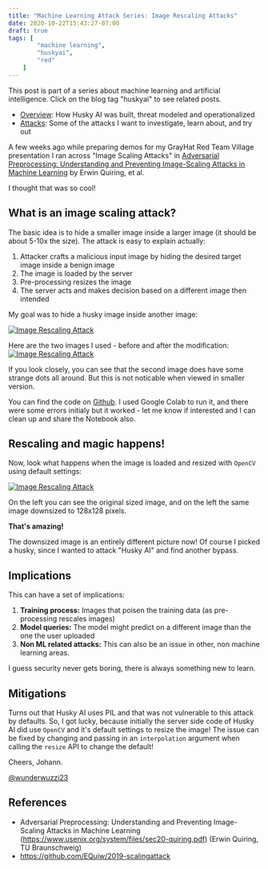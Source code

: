 ```yaml
---
title: "Machine Learning Attack Series: Image Rescaling Attacks"
date: 2020-10-22T15:43:27-07:00
draft: true
tags: [
        "machine learning",
        "huskyai",
        "red"
    ]
---
```



This post is part of a series about machine learning and artificial intelligence. Click on the blog tag "huskyai" to see related posts. 

* [Overview](/blog/posts/2020/husky-ai-walkthrough/): How Husky AI was built, threat modeled and operationalized
* [Attacks](/blog/posts/2020/husky-ai-threat-modeling-machine-learning/): Some of the attacks I want to investigate, learn about, and try out

A few weeks ago while preparing demos for my GrayHat Red Team Village presentation I ran across "Image Scaling Attacks" in [Adversarial Preprocessing: Understanding and Preventing Image-Scaling Attacks in Machine Learning](https://www.usenix.org/system/files/sec20-quiring.pdf) by Erwin Quiring, et al.

I thought that was so cool!

## What is an image scaling attack?

The basic idea is to hide a smaller image inside a larger image (it should be about 5-10x the size). The attack is easy to explain actually:

1. Attacker crafts a malicious input image by hiding the desired target image inside a benign image
2. The image is loaded by the server
3. Pre-processing resizes the image
4. The server acts and makes decision based on a different image then intended

My goal was to hide a husky image inside another image:

[![Image Rescaling Attack](/blog/images/2020/image-rescale-attack.gif)](/blog/images/2020/image-rescale-attack.gif)

Here are the two images I used - before and after the modification:
[![Image Rescaling Attack](/blog/images/2020/image-rescaling-attack-schoenbrunn.png)](/blog/images/2020/image-rescaling-attack-schoenbrunn.png)

If you look closely, you can see that the second image does have some strange dots all around. But this is not noticable when viewed in smaller version. 

You can find the code on [Github](https://github.com/EQuiw/2019-scalingattack). I used Google Colab to run it, and there were some errors initialy but it worked - let me know if interested and I can clean up and share the Notebook also.

## Rescaling and magic happens!

Now, look what happens when the image is loaded and resized with `OpenCV` using default settings:

[![Image Rescaling Attack](/blog/images/2020/image-rescaling-attack.png)](/blog/images/2020/image-rescaling-attack.png)

On the left you can see the original sized image, and on the left the same image downsized to 128x128 pixels. 

**That's amazing!**  

The downsized image is an entirely different picture now! Of course I picked a husky, since I wanted to attack "Husky AI" and find another bypass.

## Implications

This can have a set of implications:

1. **Training process:** Images that poisen the training data (as pre-processing rescales images)
2. **Model queries:** The model might predict on a different image than the one the user uploaded
3. **Non ML related attacks:** This can also be an issue in other, non machine learning areas.

I guess security never gets boring, there is always something new to learn.

## Mitigations

Turns out that Husky AI uses PIL and that was not vulnerable to this attack by defaults. So, I got lucky, because initially the server side code of Husky AI did use `OpenCV` and it's default settings to resize the image! The issue can be fixed by changing and passing in an `interpolation` argument when calling the `resize` API to change the default!

Cheers,
Johann.

[@wunderwuzzi23](https://twitter.com/wunderwuzzi23)

## References

* Adversarial Preprocessing: Understanding and Preventing Image-Scaling Attacks in Machine Learning (https://www.usenix.org/system/files/sec20-quiring.pdf) (Erwin Quiring, TU Braunschweig)
* https://github.com/EQuiw/2019-scalingattack